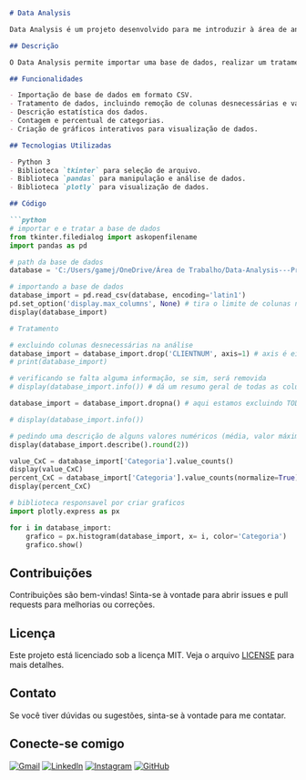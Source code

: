 ```markdown
# Data Analysis

Data Analysis é um projeto desenvolvido para me introduzir à área de análise de dados utilizando Python. A base de dados utilizada neste projeto é fictícia e foi obtida do Kaggle. Este projeto serviu como um exercício prático para aprender e aplicar técnicas de análise de dados.

## Descrição

O Data Analysis permite importar uma base de dados, realizar um tratamento inicial, analisar e visualizar dados através de gráficos. O foco principal é a categorização e visualização dos dados para obter insights significativos.

## Funcionalidades

- Importação de base de dados em formato CSV.
- Tratamento de dados, incluindo remoção de colunas desnecessárias e valores nulos.
- Descrição estatística dos dados.
- Contagem e percentual de categorias.
- Criação de gráficos interativos para visualização de dados.

## Tecnologias Utilizadas

- Python 3
- Biblioteca `tkinter` para seleção de arquivo.
- Biblioteca `pandas` para manipulação e análise de dados.
- Biblioteca `plotly` para visualização de dados.

## Código

```python
# importar e e tratar a base de dados
from tkinter.filedialog import askopenfilename
import pandas as pd

# path da base de dados
database = 'C:/Users/gamej/OneDrive/Área de Trabalho/Data-Analysis---Projeto-Python/src/example_database/ClientesBanco.csv'

# importando a base de dados
database_import = pd.read_csv(database, encoding='latin1')
pd.set_option('display.max_columns', None) # tira o limite de colunas na visualização
display(database_import)

# Tratamento

# excluindo colunas desnecessárias na análise
database_import = database_import.drop('CLIENTNUM', axis=1) # axis é eixo, 0 para LINHA e 1 para COLUNA
# print(database_import)

# verificando se falta alguma informação, se sim, será removida
# display(database_import.info()) # dá um resumo geral de todas as colunas, com o numero de linhas NÂO VAZIAS e o tipo de dado

database_import = database_import.dropna() # aqui estamos excluindo TODOS os valores vazios

# display(database_import.info())

# pedindo uma descrição de alguns valores numéricos (média, valor máximo, mínimo e etc)
display(database_import.describe().round(2))

value_CxC = database_import['Categoria'].value_counts()
display(value_CxC)
percent_CxC = database_import['Categoria'].value_counts(normalize=True)
display(percent_CxC)

# biblioteca responsavel por criar graficos
import plotly.express as px

for i in database_import:
    grafico = px.histogram(database_import, x= i, color='Categoria')
    grafico.show()
```

## Contribuições

Contribuições são bem-vindas! Sinta-se à vontade para abrir issues e pull requests para melhorias ou correções.

## Licença

Este projeto está licenciado sob a licença MIT. Veja o arquivo [LICENSE](LICENSE) para mais detalhes.

## Contato

Se você tiver dúvidas ou sugestões, sinta-se à vontade para me contatar.

## Conecte-se comigo

[![Gmail](https://img.shields.io/badge/Gmail-333333?style=for-the-badge&logo=gmail&logoColor=red)](mailto:juniorbmelo12@gmail.com)
[![LinkedIn](https://img.shields.io/badge/LinkedIn-0077B5?style=for-the-badge&logo=linkedin&logoColor=white)](https://www.linkedin.com/in/alexsandro-junior-576719297/)
[![Instagram](https://img.shields.io/badge/-Instagram-%23E4405F?style=for-the-badge&logo=instagram&logoColor=white)](https://www.instagram.com/juniorbm.wn/)
[![GitHub](https://img.shields.io/badge/GitHub-100000?style=for-the-badge&logo=github&logoColor=white)](https://github.com/junioom)
```
